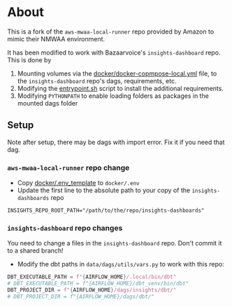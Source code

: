 # About

This is a fork of the `aws-mwaa-local-runner` repo provided by Amazon
to mimic their NMWAA environment.

It has been modified to work with Bazaarvoice's `insights-dashboard` repo.
This is done by
1. Mounting volumes via the
[docker/docker-copmpose-local.yml](docker-compose-local.yml)
file,
to the `insights-dashboard` repo's dags, requirements, etc.
2.  Modifying the
[entrypoint.sh](docker/script/entrypoint.sh)
script to install the additional requirements.
3.  Modifying `PYTHONPATH` to enable loading folders as packages in the mounted dags folder


## Setup
Note after setup, there may be dags with import error.
Fix it if you need that dag.

### `aws-mwaa-local-runner` repo change
- Copy [docker/.env_template](./docker/.env_template) to `docker/.env`
- Update the first line to the absolute path to your copy of the `insights-dashboards` repo
```
INSIGHTS_REPO_ROOT_PATH="/path/to/the/repo/insights-dashboards"
```

### `insights-dashboard` repo changes
You need to change a files in the `insights-dashboard` repo.
Don't commit it to a shared branch!

- Modify the dbt paths in `data/dags/utils/vars.py` to work with this repo:
```python
DBT_EXECUTABLE_PATH = f"{AIRFLOW_HOME}/.local/bin/dbt"
# DBT_EXECUTABLE_PATH = f"{AIRFLOW_HOME}/dbt_venv/bin/dbt"
DBT_PROJECT_DIR = f"{AIRFLOW_HOME}/dags/insights/dbt/"
# DBT_PROJECT_DIR = f"{AIRFLOW_HOME}/dags/dbt/"
```


